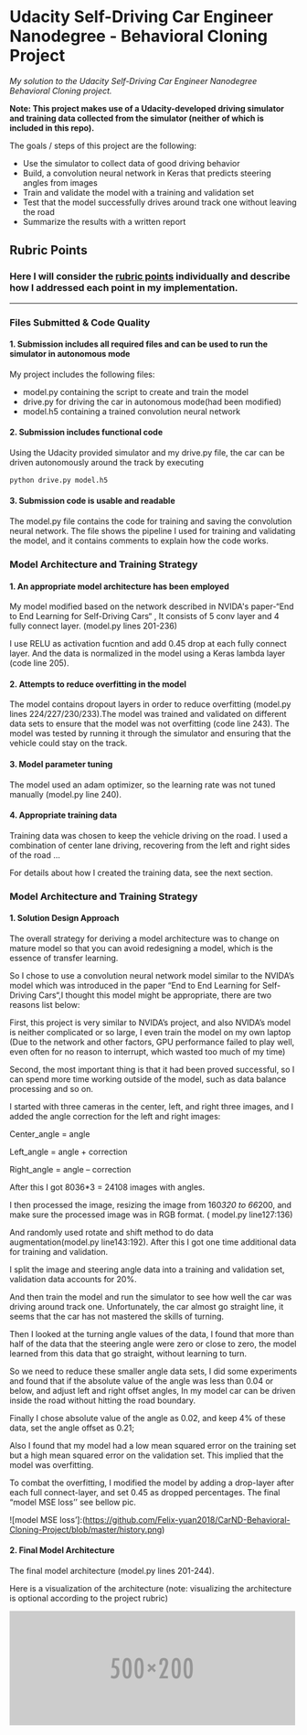 # **Udacity Self-Driving Car Engineer Nanodegree - Behavioral Cloning Project** 
*My solution to the Udacity Self-Driving Car Engineer Nanodegree Behavioral Cloning project.*

**Note: This project makes use of a Udacity-developed driving simulator and training data collected from the simulator (neither of which is included in this repo).**

The goals / steps of this project are the following:
* Use the simulator to collect data of good driving behavior
* Build, a convolution neural network in Keras that predicts steering angles from images
* Train and validate the model with a training and validation set
* Test that the model successfully drives around track one without leaving the road
* Summarize the results with a written report


[//]: # (Image References)

[image1]: ./examples/placeholder.png "Model Visualization"
[image2]: ./examples/placeholder.png "Grayscaling"
[image3]: ./examples/placeholder_small.png "Recovery Image"
[image4]: ./examples/placeholder_small.png "Recovery Image"
[image5]: ./examples/placeholder_small.png "Recovery Image"
[image6]: ./examples/placeholder_small.png "Normal Image"
[image7]: ./examples/placeholder_small.png "Flipped Image"

## Rubric Points
### Here I will consider the [rubric points](https://review.udacity.com/#!/rubrics/432/view) individually and describe how I addressed each point in my implementation.  

---
### Files Submitted & Code Quality

#### 1. Submission includes all required files and can be used to run the simulator in autonomous mode

My project includes the following files:
* model.py containing the script to create and train the model
* drive.py for driving the car in autonomous mode(had been modified)
* model.h5 containing a trained convolution neural network 

#### 2. Submission includes functional code
Using the Udacity provided simulator and my drive.py file, the car can be driven autonomously around the track by executing 
```sh
python drive.py model.h5
```

#### 3. Submission code is usable and readable

The model.py file contains the code for training and saving the convolution neural network. The file shows the pipeline I used for training and validating the model, and it contains comments to explain how the code works.

### Model Architecture and Training Strategy

#### 1. An appropriate model architecture has been employed

My model modified based on the network described in NVIDA's paper-“End to End Learning for Self-Driving Cars“ , It consists of 5 conv layer and 4 fully connect layer. (model.py lines 201-236)

I use RELU as activation fucntion and add 0.45 drop at each fully connect layer. And the data is normalized in the model using a Keras lambda layer (code line 205).

#### 2. Attempts to reduce overfitting in the model

The model contains dropout layers in order to reduce overfitting (model.py lines 224/227/230/233).The model was trained and validated on different data sets to ensure that the model was not overfitting (code line 243). The model was tested by running it through the simulator and ensuring that the vehicle could stay on the track. 

#### 3. Model parameter tuning

The model used an adam optimizer, so the learning rate was not tuned manually (model.py line 240).

#### 4. Appropriate training data

Training data was chosen to keep the vehicle driving on the road. I used a combination of center lane driving, recovering from the left and right sides of the road ... 

For details about how I created the training data, see the next section. 


### Model Architecture and Training Strategy

#### 1. Solution Design Approach

The overall strategy for deriving a model architecture was to change on mature model so that you can avoid redesigning a model, which is the essence of transfer learning.

So I chose  to use a convolution neural network model similar to the  NVIDA’s model which was introduced in the paper “End to End Learning for Self-Driving Cars“,I thought this model might be appropriate, there are two reasons list below:

First, this project is very similar to NVIDA’s project, and also NVIDA’s model is neither complicated or so large, I even train the model on my own laptop (Due to the network and other factors, GPU performance failed to play well, even often for no reason to interrupt, which wasted too much of my time)

Second, the most important thing is that it had been proved successful, so I can spend more time working outside of the model, such as data balance processing and so on.

I started with three cameras in the center, left, and right three images, and I added the angle correction for the left and right images:

Center_angle = angle

Left_angle = angle + correction

Right_angle = angle – correction

After this I got 8036*3 = 24108 images with angles.

I then processed the image, resizing the image from 160*320 to 66*200, and make sure the processed image was in RGB format. ( model.py line127:136)

And randomly used rotate and shift method to do data augmentation(model.py line143:192). After this I got one time additional data for training and validation.

I split the image and steering angle data into a training and validation set, validation data accounts for 20%.

And then train the model and run the simulator to see how well the car was driving around track one. Unfortunately, the car almost go straight line, it seems that the car has not mastered the skills of turning.

Then I looked at the turning angle values of the data, I found that more than half of the data that the steering angle were zero or close to zero, the model learned from this data that go straight, without learning to turn.

So we need to reduce these smaller angle data sets, I did some experiments and found that if the absolute value of the angle was less than 0.04 or below, and adjust left and right offset angles, In my model car can be driven inside the road without hitting the road boundary.

Finally I chose absolute value of the angle as 0.02, and keep 4% of these data, set the angle offset as 0.21;

Also I found that my model had a low mean squared error on the training set but a high mean squared error on the validation set. This implied that the model was overfitting.

To combat the overfitting, I modified the model by adding a drop-layer after each full connect-layer, and set 0.45 as dropped percentages. The final “model MSE loss’’ see bellow pic.

![model MSE loss’]:(https://github.com/Felix-yuan2018/CarND-Behavioral-Cloning-Project/blob/master/history.png)

#### 2. Final Model Architecture

The final model architecture (model.py lines 201-244).

Here is a visualization of the architecture (note: visualizing the architecture is optional according to the project rubric)


![alt text][image1]

